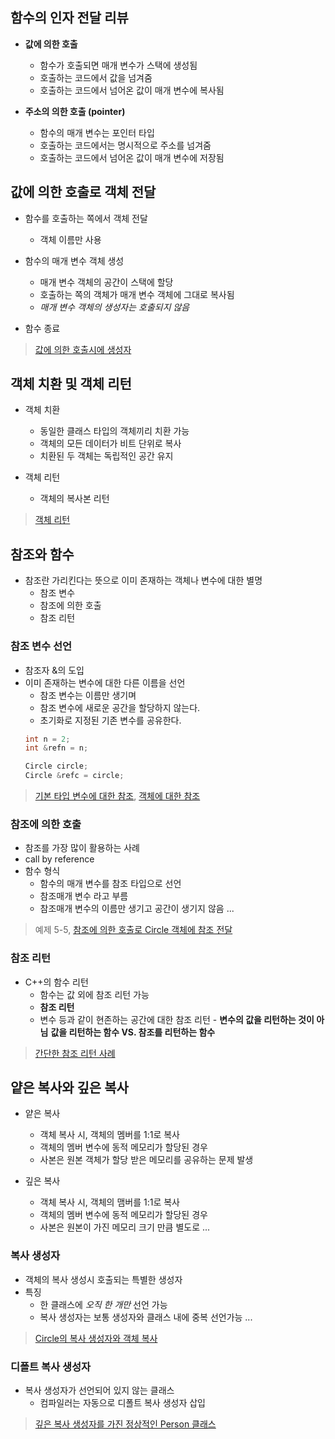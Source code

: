 ## 함수의 인자 전달 리뷰
- **값에 의한 호출**
	- 함수가 호출되면 매개 변수가 스택에 생성됨
	- 호출하는 코드에서 값을 넘겨줌
	- 호출하는 코드에서 넘어온 값이 매개 변수에 복사됨

- **주소의 의한 호출 (pointer)**
	- 함수의 매개 변수는 포인터 타입
	- 호출하는 코드에서는 명시적으로 주소를 넘겨줌
	- 호출하는 코드에서 넘어온 값이 매개 변수에 저장됨

## 값에 의한 호출로 객체 전달
- 함수를 호출하는 쪽에서 객체 전달
	- 객체 이름만 사용

- 함수의 매개 변수 객체 생성
	- 매개 변수 객체의 공간이 스택에 할당
	- 호출하는 쪽의 객체가 매개 변수 객체에 그대로 복사됨
	- *매개 변수 객체의 생성자는 호출되지 않음*

- 함수 종료
> [값에 의한 호출시에 생성자](https://github.com/bongmiin/Language/blob/main/C%2B%2B/6%EC%A3%BC%EC%B0%A8%20%EC%88%98%EC%97%85/5-1%20%EA%B0%92%EC%97%90%20%EC%9D%98%ED%95%9C%20%ED%98%B8%EC%B6%9C%EC%8B%9C%EC%97%90%20%EC%83%9D%EC%84%B1%EC%9E%90.cpp)

## 객체 치환 및 객체 리턴
- 객체 치환
	- 동일한 클래스 타입의 객체끼리 치환 가능
	- 객체의 모든 데이터가 비트 단위로 복사
	- 치환된 두 객체는 독립적인 공간 유지

- 객체 리턴
	- 객체의 복사본 리턴 
> [객체 리턴](https://github.com/bongmiin/Language/blob/main/C%2B%2B/6%EC%A3%BC%EC%B0%A8%20%EC%88%98%EC%97%85/5-2%20%EA%B0%9D%EC%B2%B4%EB%A6%AC%ED%84%B4.cpp)

## 참조와 함수
- 참조란 가리킨다는 뜻으로 이미 존재하는 객체나 변수에 대한 별명
	- 참조 변수
	- 참조에 의한 호출
	- 참조 리턴

### 참조 변수 선언
- 참조자 &의 도입
- 이미 존재하는 변수에 대한 다른 이름을 선언
	- 참조 변수는 이름만 생기며
	- 참조 변수에 새로운 공간을 할당하지 않는다.
	- 초기화로 지정된 기존 변수를 공유한다.
	```cpp
	int n = 2;
	int &refn = n;

	Circle circle;
	Circle &refc = circle;
	```
> [기본 타입 변수에 대한 참조](https://github.com/bongmiin/Language/blob/main/C%2B%2B/6%EC%A3%BC%EC%B0%A8%20%EC%88%98%EC%97%85/5-3%20%EA%B8%B0%EB%B3%B8%20%ED%83%80%EC%9E%85%20%EB%B3%80%EC%88%98%EC%97%90%20%EB%8C%80%ED%95%9C%20%EC%B0%B8%EC%A1%B0.cpp), [객체에 대한 참조](https://github.com/bongmiin/Language/blob/main/C%2B%2B/6%EC%A3%BC%EC%B0%A8%20%EC%88%98%EC%97%85/5-4%20%EA%B0%9D%EC%B2%B4%EC%97%90%20%EB%8C%80%ED%95%9C%20%EC%B0%B8%EC%A1%B0.cpp)

### 참조에 의한 호출
- 참조를 가장 많이 활용하는 사례
- call by reference
- 함수 형식
	- 함수의 매개 변수를 참조 타입으로 선언
	 - 참조매개 변수 라고 부름
	 - 참조매개 변수의 이름만 생기고 공간이 생기지 않음
	 ...
> 예제 5-5, [참조에 의한 호출로 Circle 객체에 참조 전달](https://github.com/bongmiin/Language/blob/main/C%2B%2B/6%EC%A3%BC%EC%B0%A8%20%EC%88%98%EC%97%85/5-6%20%EC%B0%B8%EC%A1%B0%EC%97%90%20%EC%9D%98%ED%95%9C%20%ED%98%B8%EC%B6%9C%EB%A1%9C%20Circle%20%EA%B0%9D%EC%B2%B4%EC%97%90%20%EC%B0%B8%EC%A1%B0%20%EC%A0%84%EB%8B%AC.cpp)

### 참조 리턴
- C++의 함수 리턴
	- 함수는 값 외에 참조 리턴 가능
	- **참조 리턴**
	 - 변수 등과 같이 현존하는 공간에 대한 참조 리턴
	  - **변수의 값을 리턴하는 것이 아님**
	  **값을 리턴하는 함수 VS. 참조를 리턴하는 함수**
> [간단한 참조 리턴 사례](https://github.com/bongmiin/Language/blob/main/C%2B%2B/6%EC%A3%BC%EC%B0%A8%20%EC%88%98%EC%97%85/5-8%20%EA%B0%84%EB%8B%A8%ED%95%9C%20%EC%B0%B8%EC%A1%B0%20%EB%A6%AC%ED%84%B4%20%EC%82%AC%EB%A1%80.cpp)

## 얕은 복사와 깊은 복사
- 얕은 복사
	- 객체 복사 시, 객체의 멤버를 1:1로 복사
	- 객체의 멤버 변수에 동적 메모리가 할당된 경우
	 - 사본은 원본 객체가 할당 받은 메모리를 공유하는 문제 발생

- 깊은 복사
	- 객체 복사 시, 객체의 맴버를 1:1로 복사
	- 객체의 멤버 변수에 동적 메모리가 할당된 경우
	 - 사본은 원본이 가진 메모리 크기 만큼 별도로
	 ...

### 복사 생성자
- 객체의 복사 생성시 호출되는 특별한 생성자
- 특징
	- 한 클래스에 *오직 한 개만* 선언 가능
	- 복사 생성자는 보통 생성자와 클래스 내에 중복 선언가능
	...
> [Circle의 복사 생성자와 객체 복사](https://github.com/bongmiin/Language/blob/main/C%2B%2B/6%EC%A3%BC%EC%B0%A8%20%EC%88%98%EC%97%85/5-9%20Circle%EC%9D%98%20%EB%B3%B5%EC%82%AC%20%EC%83%9D%EC%84%B1%EC%9E%90%EC%99%80%20%EA%B0%9D%EC%B2%B4%20%EB%B3%B5%EC%82%AC.cpp)

### 디폴트 복사 생성자
- 복사 생성자가 선언되어 있지 않는 클래스
	- 컴파일러는 자동으로 디폴트 복사 생성자 삽입
> [깊은 복사 생성자를 가진 정상적인 Person 클래스](https://github.com/bongmiin/Language/blob/main/C%2B%2B/6%EC%A3%BC%EC%B0%A8%20%EC%88%98%EC%97%85/5-11%20%EA%B9%8A%EC%9D%80%20%EB%B3%B5%EC%82%AC%20%EC%83%9D%EC%84%B1%EC%9E%90%EB%A5%BC%20%EA%B0%80%EC%A7%84%20%EC%A0%95%EC%83%81%EC%A0%81%EC%9D%B8%20Person%20%ED%81%B4%EB%9E%98%EC%8A%A4.cpp)
